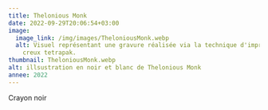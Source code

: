 ```yaml
---
title: Thelonious Monk
date: 2022-09-29T20:06:54+03:00
image:
  image_link: /img/images/TheloniousMonk.webp
  alt: Visuel représentant une gravure réalisée via la technique d'impression en
    creux tetrapak.
thumbnail: TheloniousMonk.webp
alt: illsustration en noir et blanc de Thelonious Monk
annee: 2022
---
```

Crayon noir
